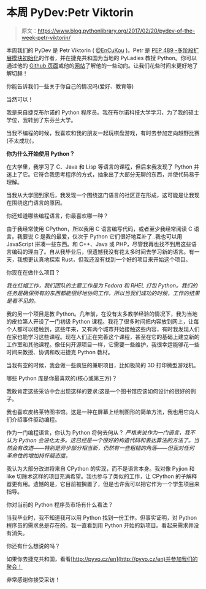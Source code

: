 # 本周 PyDev:Petr Viktorin

> 原文：<https://www.blog.pythonlibrary.org/2017/02/20/pydev-of-the-week-petr-viktorin/>

本周我们的 PyDev 是 Petr Viktorin ( [@EnCuKou](https://twitter.com/encukou?lang=en) )。Petr 是 [PEP 489 -多阶段扩展模块初始化](https://www.python.org/dev/peps/pep-0489/)的作者，并在捷克共和国为当地的 PyLadies 教授 Python。你可以通过他的 [Github 页面](https://github.com/encukou)或他的[网站](http://encukou.cz/)了解他的一些动向。让我们花些时间来更好地了解切赫！

你能告诉我们一些关于你自己的情况吗(爱好、教育等)

当然可以！

我是来自捷克布尔诺的 Python 程序员。我在布尔诺科技大学学习，为了我的硕士学位，我转到了东芬兰大学。

当我不编程的时候，我喜欢和我的朋友一起玩棋盘游戏，有时去参加定向越野比赛(不太成功)。

**你为什么开始使用 Python？**

在大学里，我学习了 C、Java 和 Lisp 等语言的课程，但后来我发现了 Python 并迷上了它。它符合我思考程序的方式，抽象出了大部分无聊的东西，并使代码易于理解。

当我从大学回到家后，我发现一个围绕这门语言的社区正在形成，这可能是让我现在围绕这门语言的原因。

你还知道哪些编程语言，你最喜欢哪一种？

由于我经常使用 CPython，所以我用 C 语言编写代码，或者至少我经常阅读 C 语言。我要说 C 是我的最爱，仅次于 Python 它们很好地互补了..我也可以用 JavaScript 拼凑一些东西。和 C++、Java 或 PHP，尽管我再也找不到用这些语言编码的理由了。自从我毕业后，很遗憾我没有花太多时间去学习新的语言。有一天，我想更认真地探索 Rust，但我还没有找到一个好的项目来开始这个项目。

你现在在做什么项目？

*我在红帽工作，我们团队的主要工作是为 Fedora 和 RHEL 打包 Python。我们的任务是确保所有的东西都能很好地协同工作，所以当我们成功的时候，工作的结果是看不见的。*

我的另一个项目是教 Python。几年前，在没有太多教学经验的情况下，我为当地的皮拉第人开设了一门初级 Python 课程。我花了很多时间把内容放到网上，让每个人都可以接触到，这些年来，又有两个城市开始接触这些内容，有时我发现人们在家也能学习这些课程。现在人们正在完善这个课程，甚至在它的基础上建立新的工作室和其他课程。像任何开源项目一样，它需要一些维护，我很幸运能够花一些时间来教授、协调和改进捷克 Python 教材。

当我有空的时候，我会做一些疯狂的兼职项目，比如极简的 3D 打印微型游戏机。

哪些 Python 库是你最喜欢的(核心或第三方)？

我敢肯定这些采访中会出现这样的要求:这是一个图书馆应该如何设计的很好的例子。

我也喜欢皮格莱特图书馆。这是一种在屏幕上绘制图形的简单方法，我也用它向人们介绍事件驱动编程。

作为一门编程语言，你认为 Python 将何去何从？
 *严格来说作为一门语言，我不认为 Python 会进化太多。这已经是一个很好的构造代码和表达算法的方法了。当然会有改进——特别是异步部分相当新，仍然有一些粗糙的角落——但我对任何革命性的增加持怀疑态度。*

我认为大部分改进将来自 CPython 的实现，而不是语言本身。我对像 Pyjion 和 like 切除术这样的项目充满希望。我也参与了类似的工作，让 CPython 的子解释器更有用。遗憾的是，它目前被搁置了，但是也许我可以把它作为一个学生项目来指导。

你对当前的 Python 程序员市场有什么看法？

当我毕业时，我不知道我可以用 Python 找到一份工作。但事实证明，对 Python 程序员的需求总是存在的。我一直看到用 Python 开始的新项目。看起来需求并没有消失。

你还有什么想说的吗？

如果你去捷克共和国，看看[http://pyvo.cz/en](http://pyvo.cz/en)并参加我们的聚会！

非常感谢你接受采访！
